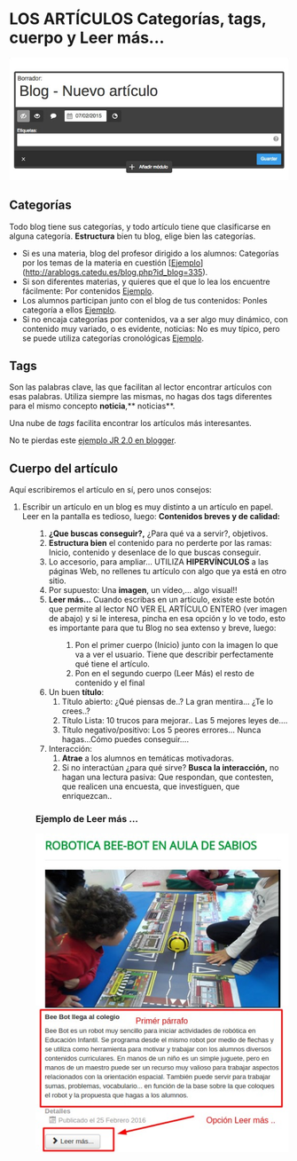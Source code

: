# LOS ARTÍCULOS  Categorías, tags, cuerpo y Leer más...

![](/assets/blog-nuevoarticulo.jpg)

## Categorías

Todo blog tiene sus categorías, y todo artículo tiene que clasificarse en alguna categoría. **Estructura** bien tu blog, elige bien las categorías.

- Si es una materia, blog del profesor dirigido a los alumnos: Categorías por los temas de la materia en cuestión [[Ejemplo](http://englishjoinsus.blogspot.com.es/)](http://arablogs.catedu.es/blog.php?id_blog=335).
- Si son diferentes materias, y quieres que el que lo lea los encuentre fácilmente: Por contenidos [Ejemplo](http://arablogs.catedu.es/blog.php?id_blog=702).
- Los alumnos participan junto con el blog de tus contenidos: Ponles categoría a ellos [Ejemplo](http://arablogs.catedu.es/blog.php?id_blog=2544).
- Si no encaja categorías por contenidos, va a ser algo muy dinámico, con contenido muy variado, o es evidente, noticias: No es muy típico, pero se puede utiliza categorías cronológicas [Ejemplo](http://arablogs.catedu.es/blog.php?id_blog=1194).

## Tags

Son las palabras clave, las que facilitan al lector encontrar artículos con esas palabras. Utiliza siempre las mismas, no hagas dos tags diferentes para el mismo concepto **noticia**,** noticias**.

Una nube de _tags_ facilita encontrar los artículos más interesantes.

No te pierdas este [ejemplo JR 2.0 en blogger](http://jr2punto0.blogspot.com.es/).

## Cuerpo del artículo

Aquí escribiremos el artículo en sí, pero unos consejos:


1. Escribir un artículo en un blog es muy distinto a un artículo en papel. Leer en la pantalla es tedioso, luego: **Contenidos breves y de calidad:**<ol>
    1. **¿Que buscas conseguir?,** ¿Para qué va a servir?, objetivos.
    1. **Estructura bien** el contenido para no perderte por las ramas: Inicio, contenido y desenlace de lo que buscas conseguir.
    1. Lo accesorio, para ampliar... UTILIZA **HIPERVÍNCULOS** a las páginas Web, no rellenes tu artículo con algo que ya está en otro sitio.
    1. Por supuesto: Una **imagen**, un vídeo,... algo visual!!
    1. **Leer más...** Cuando escribas en un artículo, existe este botón que permite al lector NO VER EL ARTÍCULO ENTERO (ver imagen de abajo) y si le interesa, pincha en esa opción y lo ve todo, esto es importante para que tu Blog no sea extenso y breve, luego:<ol>
        1. Pon el primer cuerpo (Inicio) junto con la imagen lo que va a ver el usuario. Tiene que describir perfectamente qué tiene el artículo.
        1. Pon en el segundo cuerpo (Leer Más) el resto de contenido y el final
2. Un buen **título**:
    1. Título abierto: ¿Qué piensas de..? La gran mentira... ¿Te lo crees..?
    1. Título Lista: 10 trucos para mejorar.. Las 5 mejores leyes de....
    1. Título negativo/positivo: Los 5 peores errores... Nunca hagas...Cómo puedes conseguir....
3. Interacción:
    1. **Atrae** a los alumnos en temáticas motivadoras.
    1. Si no interactúan ¿para qué sirve? **Busca la interacción,** no hagan una lectura pasiva: Que respondan, que contesten, que realicen una encuesta, que investiguen, que enriquezcan..

### Ejemplo de Leer más ...

![](/assets/leermas.jpg)

